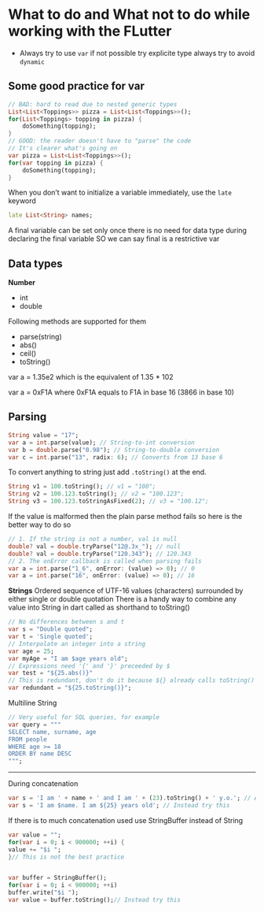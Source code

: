 # What to do and What not to do while working with the FLutter


- Always try to use ```var``` if not possible try explicite type always try to avoid ```dynamic```

## Some good practice for var


```dart
// BAD: hard to read due to nested generic types
List<List<Toppings>> pizza = List<List<Toppings>>();
for(List<Toppings> topping in pizza) {
    doSomething(topping);
}
// GOOD: the reader doesn't have to "parse" the code
// It's clearer what's going on
var pizza = List<List<Toppings>>();
for(var topping in pizza) {
    doSomething(topping);
}
```

When you don’t want to initialize a variable immediately, use the ```late``` keyword
```dart 
late List<String> names;
```

A final variable can be set only once there is no need for data type during declaring the final variable
SO we can say final is a restrictive var

## Data types
**Number**
- int
- double

Following methods are supported for them

- parse(string)
- abs()
- ceil()
- toString()

var a = 1.35e2 which is the equivalent of 1.35 * 102

var a = 0xF1A where 0xF1A equals to F1A in base 16 (3866 in base 10)

## Parsing
```dart
String value = "17";
var a = int.parse(value); // String-to-int conversion
var b = double.parse("0.98"); // String-to-double conversion
var c = int.parse("13", radix: 6); // Converts from 13 base 6
```
To convert anything to string just add ```.toString()``` at the end.
```dart
String v1 = 100.toString(); // v1 = "100";
String v2 = 100.123.toString(); // v2 = "100.123";
String v3 = 100.123.toStringAsFixed(2); // v3 = "100.12";
```

If the value is malformed then the plain parse method fails so here is the better way to do so
```dart
// 1. If the string is not a number, val is null
double? val = double.tryParse("12@.3x_"); // null
double? val = double.tryParse("120.343"); // 120.343
// 2. The onError callback is called when parsing fails
var a = int.parse("1_6", onError: (value) => 0); // 0
var a = int.parse("16", onError: (value) => 0); // 16
```

**Strings**
Ordered sequence of UTF-16 values (characters) surrounded by either single or double quotation 
There is a handy way to combine any value into String in dart called as shorthand to toString()
```dart
// No differences between s and t
var s = "Double quoted";
var t = 'Single quoted';
// Interpolate an integer into a string
var age = 25;
var myAge = "I am $age years old";
// Expressions need '{' and '}' preceeded by $
var test = "${25.abs()}"
// This is redundant, don't do it because ${} already calls toString()
var redundant = "${25.toString()}";
```
Multiline String
```dart
// Very useful for SQL queries, for example
var query = """
SELECT name, surname, age
FROM people
WHERE age >= 18
ORDER BY name DESC
""";
```

---

During concatenation
```dart
var s = 'I am ' + name + ' and I am ' + (23).toString() + ' y.o.'; // Avoid this
var s = 'I am $name. I am ${25} years old'; // Instead try this
```
If there is to much concatenation used use StringBuffer instead of String
```dart
var value = "";
for(var i = 0; i < 900000; ++i) {
value += "$i ";
}// This is not the best practice


var buffer = StringBuffer();
for(var i = 0; i < 900000; ++i)
buffer.write("$i ");
var value = buffer.toString();// Instead try this

